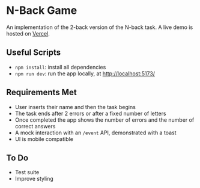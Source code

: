 # N-Back Game

An implementation of the 2-back version of the N-back task. A live demo is hosted on [Vercel](https://n-back-task-eosin.vercel.app/). 

## Useful Scripts

- `npm install`: install all dependencies
- `npm run dev`: run the app locally, at [http://localhost:5173/](http://localhost:5173/)

## Requirements Met

- User inserts their name and then the task begins
- The task ends after 2 errors or after a fixed number of letters
- Once completed the app shows the number of errors and the number of correct answers
- A mock interaction with an `/event` API, demonstrated with a toast
- UI is mobile compatible

## To Do

- Test suite
- Improve styling
